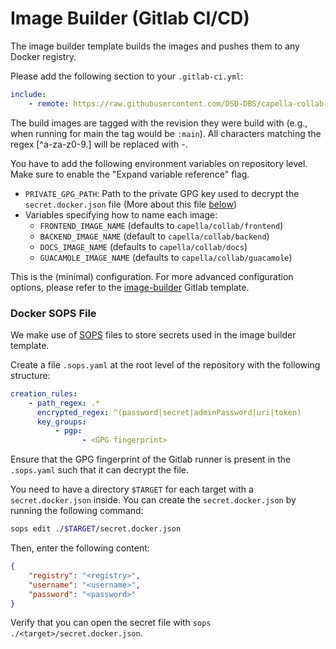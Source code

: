 <!--
 ~ SPDX-FileCopyrightText: Copyright DB InfraGO AG and contributors
 ~ SPDX-License-Identifier: Apache-2.0
 -->

# Image Builder (Gitlab CI/CD)

The image builder template builds the images and pushes them to any Docker
registry.

Please add the following section to your `.gitlab-ci.yml`:

```yaml
include:
    - remote: https://raw.githubusercontent.com/DSD-DBS/capella-collab-manager/${CAPELLA_COLLABORATION_MANAGER_REVISION}/ci-templates/gitlab/image-builder.yml
```

The build images are tagged with the revision they were build with (e.g., when
running for main the tag would be `:main`). All characters matching the regex
[^a-za-z0-9.] will be replaced with -.

You have to add the following environment variables on repository level. Make
sure to enable the "Expand variable reference" flag.

-   `PRIVATE_GPG_PATH`: Path to the private GPG key used to decrypt the
    `secret.docker.json` file (More about this file [below](#docker-sops-file))
-   Variables specifying how to name each image:
    -   `FRONTEND_IMAGE_NAME` (defaults to `capella/collab/frontend`)
    -   `BACKEND_IMAGE_NAME` (default to `capella/collab/backend`)
    -   `DOCS_IMAGE_NAME` (defaults to `capella/collab/docs`)
    -   `GUACAMOLE_IMAGE_NAME` (defaults to `capella/collab/guacamole`)

This is the (minimal) configuration. For more advanced configuration options,
please refer to the
[image-builder](https://github.com/DSD-DBS/capella-collab-manager/blob/main/ci-templates/gitlab/image-builder.yml)
Gitlab template.

### Docker SOPS File

We make use of [SOPS](https://github.com/getsops/sops) files to store secrets
used in the image builder template.

Create a file `.sops.yaml` at the root level of the repository with the
following structure:

```yaml
creation_rules:
    - path_regex: .*
      encrypted_regex: ^(password|secret|adminPassword|uri|token)
      key_groups:
          - pgp:
                - <GPG fingerprint>
```

Ensure that the GPG fingerprint of the Gitlab runner is present in the
`.sops.yaml` such that it can decrypt the file.

You need to have a directory `$TARGET` for each target with a
`secret.docker.json` inside. You can create the `secret.docker.json` by running
the following command:

```zsh
sops edit ./$TARGET/secret.docker.json
```

Then, enter the following content:

```json
{
    "registry": "<registry>",
    "username": "<username>",
    "password": "<password>"
}
```

Verify that you can open the secret file with
`sops ./<target>/secret.docker.json`.
